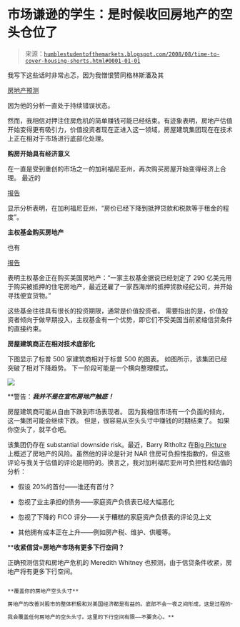 <!--yml

分类：未分类

日期：2024-05-18 01:06:33

-->

# 市场谦逊的学生：是时候收回房地产的空头仓位了 

> 来源：[`humblestudentofthemarkets.blogspot.com/2008/08/time-to-cover-housing-shorts.html#0001-01-01`](https://humblestudentofthemarkets.blogspot.com/2008/08/time-to-cover-housing-shorts.html#0001-01-01)

我写下这些话时非常忐忑，因为我憎恨赞同格林斯潘及其

[房地产预测](http://online.wsj.com/article/SB121865515167837815.html)

因为他的分析一直处于持续错误状态。 

然而，我相信对押注住房危机的简单赚钱可能已经结束。有迹象表明，房地产估值开始变得更有吸引力，价值投资者现在正进入这一领域，房屋建筑集团现在在技术上正在相对于市场进行底部化处理。

**购房开始具有经济意义**

在一直是受到重创的市场之一的加利福尼亚州，再次购买房屋开始变得经济上合理。 最近的

[报告](http://news.yahoo.com/s/nm/20080801/us_nm/california_housing_dc_1)

显示分析表明，在加利福尼亚州，“房价已经下降到抵押贷款和税款等于租金的程度”。 

**主权基金购买房地产**

也有

[报告](http://www.nypost.com/seven/08102008/business/lost_sovereignity_123879.htm)

表明主权基金正在购买美国房地产：“一家主权基金据说已经划定了 290 亿美元用于购买被抵押的住宅房地产，最近还雇了一家西海岸的抵押贷款经纪公司，并开始寻找便宜货物。”

这些基金往往具有很长的投资期限，通常是价值投资者。 需要指出的是，价值投资者倾向于做早期投入，主权基金有一个优势，即它们不受美国当前紧缩信贷条件的直接约束。

**房屋建筑商正在相对技术底部化**

下图显示了标普 500 家建筑商相对于标普 500 的图表。 如图所示，该集团已经突破了相对下降趋势。 下一阶段可能是一个横向整理模式。

![](https://blogger.googleusercontent.com/img/b/R29vZ2xl/AVvXsEgWFxhYT0_Fc_tVi0EZFGuJfRQUavjUOEDmWfht5DTKEl3QsQSteDQd6ymhOw3NuUiXc7qmjZ8zwckZva9tAvari_QJWlKq9DfllJsuYUMZfhmlD1SWLGWwDbksUSZKJo6Q0VShYQfmJFCD/s1600-h/Homebuilders.JPG)

**警告：***我并不是在宣布房地产触底！***

房屋建筑商可能从自由下跌到市场表现者。 因为我相信市场有一个负面的倾向，这一集团可能会继续下跌。 但是，很容易从空头头寸中赚钱的时期结束了。 如果你空头了，就平仓吧。

该集团仍存在 substantial downside risk。最近，Barry Ritholtz 在[Big Picture](http://bigpicture.typepad.com/comments/2008/08/nar-housing-aff.html)上概述了房地产的风险。虽然他的评论是针对 NAR 住房可负担性指数的，但这些评论与我关于估值的评论是相符的。换言之，我对加利福尼亚州可负担性和估值的分析：

+   假设 20%的首付——谁还有首付？

+   忽视了业主承担的债务——家庭资产负债表已经大幅恶化

+   忽视了下降的 FICO 评分——关于糟糕的家庭资产负债表的评论见上文

+   其他拥有成本正在上升——例如房产税、维护、供暖等。

****收紧信贷=房地产市场有更多下行空间？**

正确预测信贷和房地产危机的 Meredith Whitney 也预测，由于信贷条件收紧，房地产将有更多下行空间。

```html

**覆盖你的房地产空头头寸**

房地产的改善对股市的整体积极和对美国经济都是有益的。底部不会一夜之间形成，这是过程的一部分。

我会覆盖任何房地产的空头头寸。这里的下行空间有限——不要贪心。**
